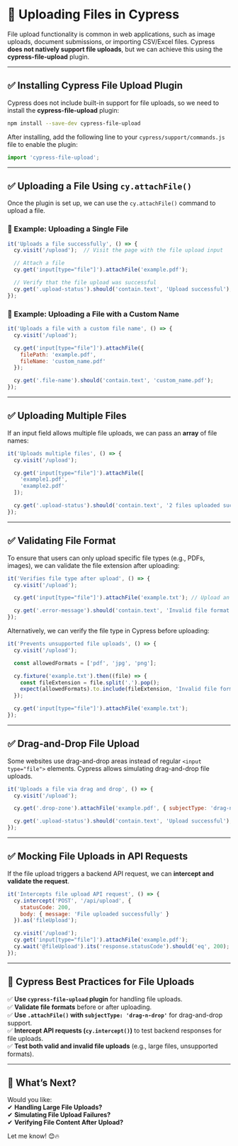 # **📂 Uploading Files in Cypress**  

File upload functionality is common in web applications, such as image uploads, document submissions, or importing CSV/Excel files. Cypress **does not natively support file uploads**, but we can achieve this using the **cypress-file-upload** plugin.

---

## **✅ Installing Cypress File Upload Plugin**
Cypress does not include built-in support for file uploads, so we need to install the **cypress-file-upload** plugin:

```sh
npm install --save-dev cypress-file-upload
```

After installing, add the following line to your `cypress/support/commands.js` file to enable the plugin:

```javascript
import 'cypress-file-upload';
```

---

## **✅ Uploading a File Using `cy.attachFile()`**
Once the plugin is set up, we can use the `cy.attachFile()` command to upload a file.

### **📌 Example: Uploading a Single File**
```javascript
it('Uploads a file successfully', () => {
  cy.visit('/upload');  // Visit the page with the file upload input

  // Attach a file
  cy.get('input[type="file"]').attachFile('example.pdf');

  // Verify that the file upload was successful
  cy.get('.upload-status').should('contain.text', 'Upload successful');
});
```

### **📌 Example: Uploading a File with a Custom Name**
```javascript
it('Uploads a file with a custom file name', () => {
  cy.visit('/upload');

  cy.get('input[type="file"]').attachFile({
    filePath: 'example.pdf',
    fileName: 'custom_name.pdf'
  });

  cy.get('.file-name').should('contain.text', 'custom_name.pdf');
});
```

---

## **✅ Uploading Multiple Files**
If an input field allows multiple file uploads, we can pass an **array** of file names:

```javascript
it('Uploads multiple files', () => {
  cy.visit('/upload');

  cy.get('input[type="file"]').attachFile([
    'example1.pdf',
    'example2.pdf'
  ]);

  cy.get('.upload-status').should('contain.text', '2 files uploaded successfully');
});
```

---

## **✅ Validating File Format**
To ensure that users can only upload specific file types (e.g., PDFs, images), we can validate the file extension after uploading:

```javascript
it('Verifies file type after upload', () => {
  cy.visit('/upload');

  cy.get('input[type="file"]').attachFile('example.txt'); // Upload an invalid file type

  cy.get('.error-message').should('contain.text', 'Invalid file format. Only PDFs allowed.');
});
```

Alternatively, we can verify the file type in Cypress before uploading:

```javascript
it('Prevents unsupported file uploads', () => {
  cy.visit('/upload');

  const allowedFormats = ['pdf', 'jpg', 'png'];

  cy.fixture('example.txt').then((file) => {
    const fileExtension = file.split('.').pop();
    expect(allowedFormats).to.include(fileExtension, 'Invalid file format');
  });

  cy.get('input[type="file"]').attachFile('example.txt');
});
```

---

## **✅ Drag-and-Drop File Upload**
Some websites use drag-and-drop areas instead of regular `<input type="file">` elements. Cypress allows simulating drag-and-drop file uploads.

```javascript
it('Uploads a file via drag and drop', () => {
  cy.visit('/upload');

  cy.get('.drop-zone').attachFile('example.pdf', { subjectType: 'drag-n-drop' });

  cy.get('.upload-status').should('contain.text', 'Upload successful');
});
```

---

## **✅ Mocking File Uploads in API Requests**
If the file upload triggers a backend API request, we can **intercept and validate the request**.

```javascript
it('Intercepts file upload API request', () => {
  cy.intercept('POST', '/api/upload', {
    statusCode: 200,
    body: { message: 'File uploaded successfully' }
  }).as('fileUpload');

  cy.visit('/upload');
  cy.get('input[type="file"]').attachFile('example.pdf');
  cy.wait('@fileUpload').its('response.statusCode').should('eq', 200);
});
```

---

## **📌 Cypress Best Practices for File Uploads**
✅ **Use `cypress-file-upload` plugin** for handling file uploads.  
✅ **Validate file formats** before or after uploading.  
✅ **Use `.attachFile()` with `subjectType: 'drag-n-drop'`** for drag-and-drop support.  
✅ **Intercept API requests (`cy.intercept()`)** to test backend responses for file uploads.  
✅ **Test both valid and invalid file uploads** (e.g., large files, unsupported formats).  

---

## **🚀 What’s Next?**
Would you like:  
✔ **Handling Large File Uploads?**  
✔ **Simulating File Upload Failures?**  
✔ **Verifying File Content After Upload?**  

Let me know! 😊🔥